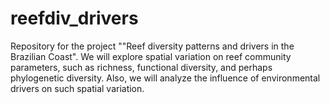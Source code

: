 # reefdiv_drivers

Repository for the project ""Reef diversity patterns and drivers in the Brazilian Coast".
We will explore spatial variation on reef community parameters, such as richness, functional diversity, and perhaps phylogenetic diversity. Also, we will analyze the influence of environmental drivers on such spatial variation.
